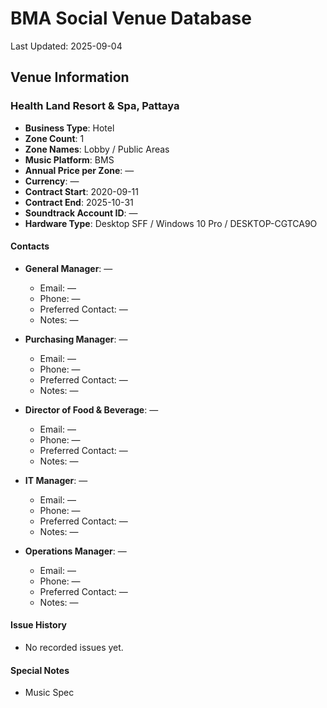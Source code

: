 # BMA Social Venue Database

Last Updated: 2025-09-04

## Venue Information

### Health Land Resort & Spa, Pattaya
- **Business Type**: Hotel
- **Zone Count**: 1
- **Zone Names**: Lobby / Public Areas
- **Music Platform**: BMS
- **Annual Price per Zone**: —
- **Currency**: —
- **Contract Start**: 2020-09-11
- **Contract End**: 2025-10-31
- **Soundtrack Account ID**: —
- **Hardware Type**: Desktop SFF / Windows 10 Pro / DESKTOP-CGTCA9O

#### Contacts
- **General Manager**: —
  - Email: —
  - Phone: —
  - Preferred Contact: —
  - Notes: —

- **Purchasing Manager**: —
  - Email: —
  - Phone: —
  - Preferred Contact: —
  - Notes: —

- **Director of Food & Beverage**: —
  - Email: —
  - Phone: —
  - Preferred Contact: —
  - Notes: —

- **IT Manager**: —
  - Email: —
  - Phone: —
  - Preferred Contact: —
  - Notes: —

- **Operations Manager**: —
  - Email: —
  - Phone: —
  - Preferred Contact: —
  - Notes: —

#### Issue History
- No recorded issues yet.

#### Special Notes
- Music Spec
